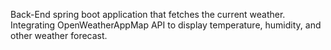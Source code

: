 Back-End spring boot application that fetches the current weather. Integrating OpenWeatherAppMap API to display temperature, humidity, and other weather forecast.
